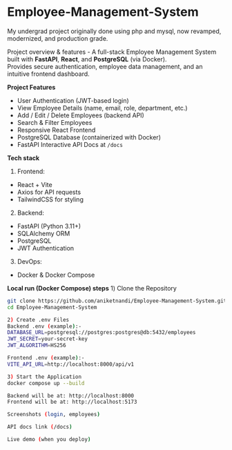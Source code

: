 # Employee-Management-System
My undergrad project originally done using php and mysql, now revamped, modernized, and production grade.

Project overview & features - A full-stack Employee Management System built with **FastAPI**, **React**, and **PostgreSQL** (via Docker).  
Provides secure authentication, employee data management, and an intuitive frontend dashboard.

**Project Features**
- User Authentication (JWT-based login)
- View Employee Details (name, email, role, department, etc.)
- Add / Edit / Delete Employees (backend API)
- Search & Filter Employees
- Responsive React Frontend
- PostgreSQL Database (containerized with Docker)
- FastAPI Interactive API Docs at `/docs`

**Tech stack**
1) Frontend:
- React + Vite
- Axios for API requests
- TailwindCSS for styling

2) Backend:
- FastAPI (Python 3.11+)
- SQLAlchemy ORM
- PostgreSQL
- JWT Authentication

3) DevOps:
- Docker & Docker Compose

**Local run (Docker Compose) steps**
1️) Clone the Repository
```bash
git clone https://github.com/aniketnandi/Employee-Management-System.git
cd Employee-Management-System

2) Create .env Files
Backend .env (example):-
DATABASE_URL=postgresql://postgres:postgres@db:5432/employees
JWT_SECRET=your-secret-key
JWT_ALGORITHM=HS256

Frontend .env (example):-
VITE_API_URL=http://localhost:8000/api/v1

3) Start the Application
docker compose up --build

Backend will be at: http://localhost:8000
Frontend will be at: http://localhost:5173

Screenshots (login, employees)

API docs link (/docs)

Live demo (when you deploy)
